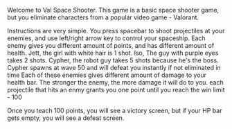 Welcome to Val Space Shooter.
This game is a basic space shooter game, but you eliminate characters from a popular video game - Valorant.

Instructions are very simple. You press spacebar to shoot projectiles at your enemies, and use left/right arrow key to control your spaceship. 
Each enemy gives you different amount of points, and has different amount of health. 
Jett, the girl with white hair is 1 shot.
Iso, The guy with purple eyes takes 2 shots.
Cypher, the robot guy takes 5 shots because he's the boss. 
Cypher spawns at wave 50 and will defeat you instantly if not eliminated in time 
Each of these enemies gives different amount of damage to your health bar. 
The stronger the enemy, the more damage it will do to you.
each projectile that hits an enmy grants you one point until you reach the win limit - 100 

Once you teach 100 points, you will see a victory screen, but if your HP bar gets empty, you will see a defeat screen. 
